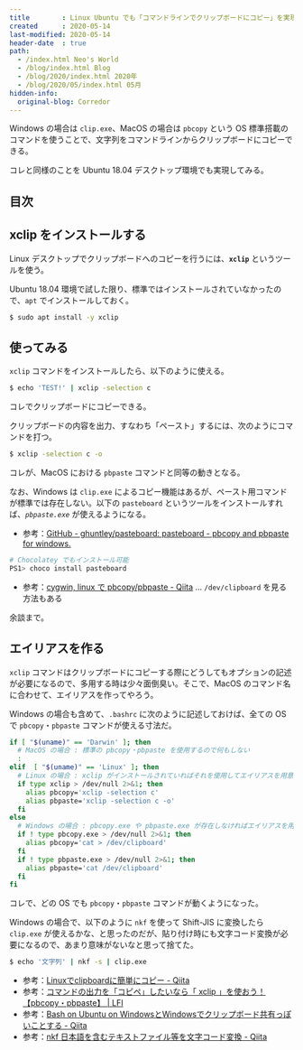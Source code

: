 ```yaml
---
title        : Linux Ubuntu でも「コマンドラインでクリップボードにコピー」を実現する
created      : 2020-05-14
last-modified: 2020-05-14
header-date  : true
path:
  - /index.html Neo's World
  - /blog/index.html Blog
  - /blog/2020/index.html 2020年
  - /blog/2020/05/index.html 05月
hidden-info:
  original-blog: Corredor
---
```


Windows の場合は `clip.exe`、MacOS の場合は `pbcopy` という OS 標準搭載のコマンドを使うことで、文字列をコマンドラインからクリップボードにコピーできる。

コレと同様のことを Ubuntu 18.04 デスクトップ環境でも実現してみる。

## 目次

## xclip をインストールする

Linux デスクトップでクリップボードへのコピーを行うには、**`xclip`** というツールを使う。

Ubuntu 18.04 環境で試した限り、標準ではインストールされていなかったので、`apt` でインストールしておく。

```bash
$ sudo apt install -y xclip
```

## 使ってみる

`xclip` コマンドをインストールしたら、以下のように使える。

```bash
$ echo 'TEST!' | xclip -selection c
```

コレでクリップボードにコピーできる。

クリップボードの内容を出力、すなわち「ペースト」するには、次のようにコマンドを打つ。

```bash
$ xclip -selection c -o
```

コレが、MacOS における `pbpaste` コマンドと同等の動きとなる。

なお、Windows は `clip.exe` によるコピー機能はあるが、ペースト用コマンドが標準では存在しない。以下の `pasteboard` というツールをインストールすれば、*`pbpaste.exe`* が使えるようになる。

- 参考：[GitHub - ghuntley/pasteboard: pasteboard - pbcopy and pbpaste for windows.](https://github.com/ghuntley/pasteboard)

```powershell
# Chocolatey でもインストール可能
PS1> choco install pasteboard
```

- 参考：[cygwin, linux で pbcopy/pbpaste - Qiita](https://qiita.com/bunzaemon/items/26b60e8523bba140c367) … `/dev/clipboard` を見る方法もある

余談まで。

## エイリアスを作る

`xclip` コマンドはクリップボードにコピーする際にどうしてもオプションの記述が必要になるので、多用する時は少々面倒臭い。そこで、MacOS のコマンド名に合わせて、エイリアスを作ってやろう。

Windows の場合も含めて、`.bashrc` に次のように記述しておけば、全ての OS で `pbcopy`・`pbpaste` コマンドが使える寸法だ。

```bash
if [ "$(uname)" == 'Darwin' ]; then
  # MacOS の場合 : 標準の pbcopy・pbpaste を使用するので何もしない
  :
elif  [ "$(uname)" == 'Linux' ]; then
  # Linux の場合 : xclip がインストールされていればそれを使用してエイリアスを用意する
  if type xclip > /dev/null 2>&1; then
    alias pbcopy='xclip -selection c'
    alias pbpaste='xclip -selection c -o'
  fi
else
  # Windows の場合 : pbcopy.exe や pbpaste.exe が存在しなければエイリアスを用意する
  if ! type pbcopy.exe > /dev/null 2>&1; then
    alias pbcopy='cat > /dev/clipboard'
  fi
  if ! type pbpaste.exe > /dev/null 2>&1; then
    alias pbpaste='cat /dev/clipboard'
  fi
fi
```

コレで、どの OS でも `pbcopy`・`pbpaste` コマンドが動くようになった。

Windows の場合で、以下のように `nkf` を使って Shift-JIS に変換したら `clip.exe` が使えるかな、と思ったのだが、貼り付け時にも文字コード変換が必要になるので、あまり意味がないなと思って捨てた。

```bash
$ echo '文字列' | nkf -s | clip.exe
```

- 参考：[Linuxでclipboardに簡単にコピー - Qiita](https://qiita.com/kota7175/items/1e79ba05f8d6cc347fd8)
- 参考：[コマンドの出力を「コピペ」したいなら「 xclip 」を使おう！【pbcopy・pbpaste】 | LFI](https://linuxfan.info/xclip)
- 参考：[Bash on Ubuntu on WindowsとWindowsでクリップボード共有っぽいことする - Qiita](https://qiita.com/kurokoji/items/d1a542c1e34e38a5bf94)
- 参考：[nkf 日本語を含むテキストファイル等を文字コード変換 - Qiita](https://qiita.com/ntkgcj/items/408adccdafe8868a6156)
